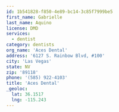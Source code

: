 ```yaml
---
id: 1b541828-f850-4e89-bc14-3c85f7999be5
first_name: Gabrielle
last_name: Aquino
license: DMD
services:
  - dentist
category: dentists
org_name: 'Aces Dental'
address: '6127 S. Rainbow Blvd, #100'
city: 'Las Vegas'
state: NV
zip: '89118'
phone: '(585) 922-4103'
title: 'Aces Dental'
_geoloc:
  lat: 36.1517
  lng: -115.243
---
```

